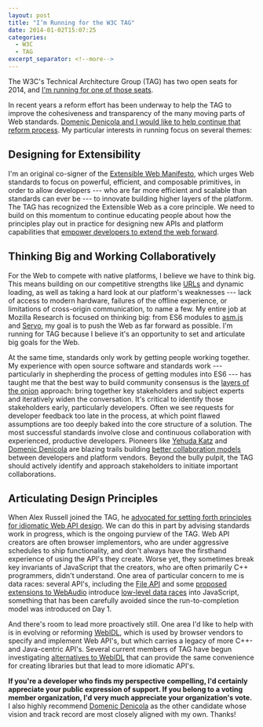 ```yaml
---
layout: post
title: "I’m Running for the W3C TAG"
date: 2014-01-02T15:07:25
categories:
  - W3C
  - TAG
excerpt_separator: <!--more-->
---
```


The W3C's Technical Architecture Group (TAG) has two open seats for 2014, and [I'm running for one of those seats](http://lists.w3.org/Archives/Public/www-tag/2013Dec/0004.html).

In recent years a reform effort has been underway to help the TAG to improve the cohesiveness and transparency of the many moving parts of Web standards. [Domenic Denicola and I would like to help continue that reform process](http://domenic.me/2013/12/02/continual-progress-in-the-w3c-tag/). My particular interests in running focus on several themes:

<!--more-->

## Designing for Extensibility

I'm an original co-signer of the [Extensible Web Manifesto](http://extensiblewebmanifesto.org/), which urges Web standards to focus on powerful, efficient, and composable primitives, in order to allow developers --- who are far more efficient and scalable than standards can ever be --- to innovate building higher layers of the platform. The TAG has recognized the Extensible Web as a core principle. We need to build on this momentum to continue educating people about how the principles play out in practice for designing new APIs and platform capabilities that [empower developers to extend the web forward](https://medium.com/the-future-of-the-web/2fcd1c1bb32).

## Thinking Big and Working Collaboratively

For the Web to compete with native platforms, I believe we have to think big. This means building on our competitive strengths like [URLs](http://www.youtube.com/watch?v=BQ6at0addi4) and dynamic loading, as well as taking a hard look at our platform's weaknesses --- lack of access to modern hardware, failures of the offline experience, or limitations of cross-origin communication, to name a few. My entire job at Mozilla Research is focused on thinking big: from ES6 modules to [asm.js](http://asmjs.org) and [Servo](https://github.com/mozilla/servo/), my goal is to push the Web as far forward as possible. I'm running for TAG because I believe it's an opportunity to set and articulate big goals for the Web.

At the same time, standards only work by getting people working together. My experience with open source software and standards work --- particularly in shepherding the process of getting modules into ES6 --- has taught me that the best way to build community consensus is the [layers of the onion](https://blog.lizardwrangler.com/2006/07/05/layers-of-the-onion/) approach: bring together key stakeholders and subject experts and iteratively widen the conversation. It's critical to identify those stakeholders early, particularly developers. Often we see requests for developer feedback too late in the process, at which point flawed assumptions are too deeply baked into the core structure of a solution. The most successful standards involve close and continuous collaboration with experienced, productive developers. Pioneers like [Yehuda Katz](https://twitter.com/wycats) and [Domenic Denicola](https://twitter.com/domenic) are blazing trails building [better collaboration models](http://www.youtube.com/watch?v=hneN6aW-d9w) between developers and platform vendors. Beyond the bully pulpit, the TAG should actively identify and approach stakeholders to initiate important collaborations.

## Articulating Design Principles

When Alex Russell joined the TAG, he [advocated for setting forth principles for idiomatic Web API design](http://infrequently.org/2012/12/reforming-the-w3c-tag/). We can do this in part by advising standards work in progress, which is the ongoing purview of the TAG. Web API creators are often browser implementors, who are under aggressive schedules to ship functionality, and don't always have the firsthand experience of using the API's they create. Worse yet, they sometimes break key invariants of JavaScript that the creators, who are often primarily C++ programmers, didn't understand. One area of particular concern to me is data races: several API's, including the [File API](http://www.w3.org/TR/file-system-api/) and some [proposed extensions to WebAudio](http://lists.w3.org/Archives/Public/public-audio/2013AprJun/thread.html#msg644) introduce [low-level data races](http://blog.regehr.org/archives/490) into JavaScript, something that has been carefully avoided since the run-to-completion model was introduced on Day 1.

And there's room to lead more proactively still. One area I'd like to help with is in evolving or reforming [WebIDL](http://www.w3.org/TR/WebIDL/), which is used by browser vendors to specify and implement Web API's, but which carries a legacy of more C++- and Java-centric API's. Several current members of TAG have begun investigating [alternatives to WebIDL](https://github.com/w3ctag/jsidl) that can provide the same convenience for creating libraries but that lead to more idiomatic API's.

**If you're a developer who finds my perspective compelling, I'd certainly appreciate your public expression of support. If you belong to a voting member organization, I'd very much appreciate your organization's vote.** I also highly recommend [Domenic Denicola](http://domenic.me/2013/12/02/continual-progress-in-the-w3c-tag/) as the other candidate whose vision and track record are most closely aligned with my own. Thanks!
